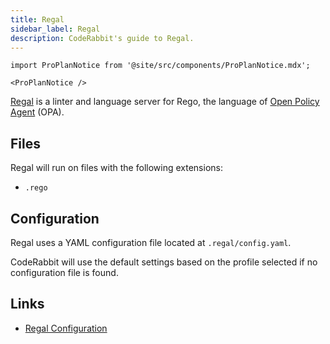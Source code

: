 ```yaml
---
title: Regal
sidebar_label: Regal
description: CodeRabbit's guide to Regal.
---
```


```mdx-code-block
import ProPlanNotice from '@site/src/components/ProPlanNotice.mdx';

<ProPlanNotice />
```

[Regal](https://docs.styra.com/regal/) is a linter and language server for Rego, the language of [Open Policy Agent](http://openpolicyagent.org) (OPA).

## Files

Regal will run on files with the following extensions:

- `.rego`

## Configuration

Regal uses a YAML configuration file located at `.regal/config.yaml`.

CodeRabbit will use the default settings based on the profile selected if no configuration file is found.

## Links

- [Regal Configuration](https://docs.styra.com/regal#configuration)
